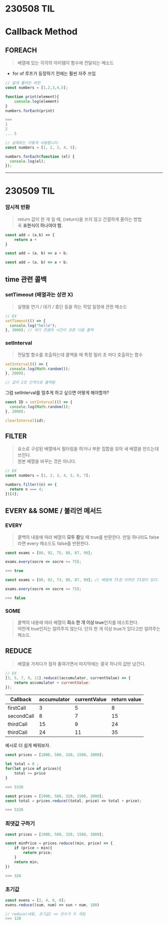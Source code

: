 # 230508 TIL

# Callback Method

## FOREACH

> 배열에 있는 각각의 아이템이 함수에 전달되는 메소드

- for of 루프가 등장하기 전에는 훨씬 자주 쓰임

```js
// 쉽게 풀어쓴 버전
const numbers = [1,2,3,4,5];

function print(element){
    console.log(element)
}
numbers.forEach(print)

>>>
1
2
... 5
```

```js
// 실제로는 이렇게 사용합니다.
const numbers = [1, 2, 3, 4, 5];

numbers.forEach(function (el) {
  console.log(el);
});
```

<hr>

# 230509 TIL

### 암시적 반환

> return 값이 한 개 일 때, {return}을 쓰지 않고 간결하게 줄이는 방법
> <br> 꼭 **표현식이 하나여야 함.**

```js
const add = (a,b) => {
    return a +
}
```

```js
const add = (a, b) => a + b;
```

```js
const add = (a, b) => a + b;
```

## time 관련 콜백

### setTimeout (배열과는 상관 X)

> 실행을 연기 / 대기 / 중단 등을 하는 작업 일정에 관한 메소드

```js
// EX
setTimeout(() => {
  console.log("hello");
}, 3000); // 여기 만큼의 시간이 흐른 다음 출력
```

### setInterval

> 전달할 함수를 호출하는데 콜백을 매 특정 밀리 초 마다 호출하는 함수

```js
setInterval(() => {
  console.log(Math.random());
}, 2000);

// 값이 2초 간격으로 출력됨
```

그럼 setInterval를 멈추게 하고 싶으면 어떻게 해야할까?

```js
const ID = setInterval(() => {
  console.log(Math.random());
}, 2000);

clearInterval(id);
```

## FILTER

> 요소로 구성된 배열에서 필터링을 하거나 부분 집합을 모아 새 배열을 만드는데 쓰인다.
> <br> 원본 배열을 바꾸는 것은 아니다.

```js
// EX
const numbers = [1, 2, 3, 4, 5, 6, 7];

numbers.filter((n) => {
  return n === 4;
})[4];
```

## EVERY && SOME / 불리언 메서드

### EVERY

> 콜백의 내용에 따라 배열이 **모두 참**일 때 true를 반환한다. 만일 하나라도 false라면 every 메소드도 false를 반환한다.

```js
const exams = [80, 92, 75, 88, 87, 99];

exams.every(socre => socre >= 75);

>>> true
```

```js
const exams = [80, 92, 73, 88, 87, 99]; // 배얼에 75점 이하인 73점이 있다.

exams.every(socre => socre >= 75);

>>> false
```

### SOME

> 콜백의 내용에 따라 배열이 **최소 한 개 이상 true**인지를 테스트한다.
> <br> 어떤게 true인지는 알려주지 않는다. 단지 한 개 이상 true가 있다고만 알려주는 메소드.

## REDUCE

> 배열을 가져다가 점차 줄여가면서 마지막에는 결국 하나의 값만 남긴다.

```js
// EX
[3, 5, 7, 9, 11].reduce((accumulator, currentValue) => {
    return accumulator + currentValue:
});
```

| Callback   | accumulator | currentValue | return value |
| ---------- | ----------- | ------------ | ------------ |
| firstCall  | 3           | 5            | 8            |
| secondCall | 8           | 7            | 15           |
| thirdCall  | 15          | 9            | 24           |
| thirdCall  | 24          | 11           | 35           |

예시로 더 쉽게 배워보자.

```js
const prices = [1000, 500, 320, 1500, 2000];

let total = 0 ;
for(let price of prices){
    total += price
}

>>> 5320
```

```js
const prices = [1000, 500, 320, 1500, 2000];
const total = prices.reduce((total, price) => total + price);

>>> 5320
```
### 최댓값 구하기
```js
const prices = [1000, 500, 320, 1500, 2000];

const minPrice = prices.reduce((min, price) => {
    if (price < min){
        return price;
    }
    return min;
})

>>> 320
```
### 초기값
```js
const evens = [2, 4, 6, 8];
evens.reduce((sum, num) => sun + num, 100)

// reduce(내용, 초기값) => 인수가 두 개임
>>> 120
```
